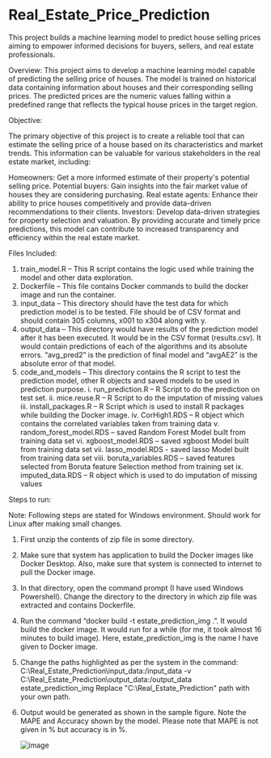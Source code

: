 # Real_Estate_Price_Prediction
This project builds a machine learning model to predict house selling prices aiming to empower informed decisions for buyers, sellers, and real estate professionals.

Overview:
This project aims to develop a machine learning model capable of predicting the selling price of houses. The model is trained on historical data containing information about houses and their corresponding selling prices. The predicted prices are the numeric values falling within a predefined range that reflects the typical house prices in the target region.

Objective:

The primary objective of this project is to create a reliable tool that can estimate the selling price of a house based on its characteristics and market trends. This information can be valuable for various stakeholders in the real estate market, including:

Homeowners: Get a more informed estimate of their property's potential selling price.
Potential buyers: Gain insights into the fair market value of houses they are considering purchasing.
Real estate agents: Enhance their ability to price houses competitively and provide data-driven recommendations to their clients.
Investors: Develop data-driven strategies for property selection and valuation.
By providing accurate and timely price predictions, this model can contribute to increased transparency and efficiency within the real estate market.

Files Included:
1. train_model.R – This R script contains the logic used while training the model and other data exploration.
2. Dockerfile – This file contains Docker commands to build the docker image and run the container.
3. input_data – This directory should have the test data for which prediction model is to be tested. File should be of CSV format and should contain 305 columns, x001 to x304 along with y.
4. output_data – This directory would have results of the prediction model after it has been executed. It would be in the CSV format (results.csv). It would contain predictions of each of the algorithms and its absolute errors. “avg_pred2” is the prediction of final model and “avgAE2” is the absolute error of that model.
5. code_and_models – This directory contains the R script to test the prediction model, other R objects and saved models to be used in prediction purpose.
i. run_prediction.R – R Script to do the prediction on test set.
ii. mice.reuse.R – R Script to do the imputation of missing values
iii. install_packages.R – R Script which is used to install R packages while building the Docker image.
iv. CorHigh1.RDS – R object which contains the correlated variables taken from training data
v. random_forest_model.RDS – saved Random Forest Model built from training data set
vi. xgboost_model.RDS – saved xgboost Model built from training data set
vii. lasso_model.RDS - saved lasso Model built from training data set
viii. boruta_variables.RDS – saved features selected from Boruta feature Selection method from training set
ix. imputed_data.RDS – R object which is used to do imputation of missing values


Steps to run:

Note: Following steps are stated for Windows environment. Should work for Linux after making small changes.
1. First unzip the contents of zip file in some directory.
2. Make sure that system has application to build the Docker images like Docker Desktop. Also, make sure that system is connected to internet to pull the Docker image.
3. In that directory, open the command prompt (I have used Windows Powershell). Change the directory to the directory in which zip file was extracted and contains Dockerfile.
4. Run the command “docker build -t estate_prediction_img .”. It would build the docker image. It would run for a while (for me, it took almost 16 minutes to build image). Here, estate_prediction_img is the name I have given to Docker image.
5. Change the paths highlighted as per the system in the command:
   C:\Real_Estate_Prediction\input_data:/input_data -v C:\Real_Estate_Prediction\output_data:/output_data estate_prediction_img
   Replace "C:\Real_Estate_Prediction" path with your own path.
6. Output would be generated as shown in the sample figure.
   Note the MAPE and Accuracy shown by the model. Please note that MAPE is not given in % but accuracy is in %.


   ![image](https://github.com/user-attachments/assets/de22ef6a-f059-4346-b6d6-cd4f3e306551)


   

